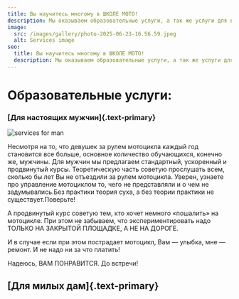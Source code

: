 ```yaml
---
title: Вы научитесь многому в ШКОЛЕ МОТО!
description: Мы оказываем образовательные услуги, а так же услуги для вашего мотоцикла
image:
  src: /images/gallery/photo-2025-06-23-16.56.59.jpeg
  alt: Services image
seo:
  title: Вы научитесь многому в ШКОЛЕ МОТО!
  description: Мы оказываем образовательные услуги, а так же услуги для вашего мотоцикла
---
```


# Образовательные услуги:

### [Для настоящих мужчин]{.text-primary}

![services for man](/49E7838F-BE97-4A03-95AF-D28453DA30F2_1_201_a.jpeg)

Несмотря на то, что девушек за рулем мотоцикла каждый год становится все больше, основное количество обучающихся, конечно же, мужчины. Для мужчин мы предлагаем стандартный, ускоренный и продвинутый курсы. Теоретическую часть советую прослушать всем, сколько бы лет Вы не отъездили за рулем мотоцикла. Уверен, узнаете про управление мотоциклом то, чего не представляли и о чем не задумывались.Без практики теория суха, а без теории практики не существует.Поверьте!

А продвинутый курс советую тем, кто хочет немного «пошалить» на мотоцикле. При этом не забываем, что экспериментировать надо ТОЛЬКО НА ЗАКРЫТОЙ ПЛОЩАДКЕ, А НЕ НА ДОРОГЕ.

И в случае если при этом пострадает мотоцикл, Вам — улыбка, мне — ремонт. И не надо ни за что платить!

Надеюсь, ВАМ ПОНРАВИТСЯ. До встречи!

## [Для милых дам]{.text-primary}
